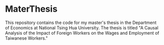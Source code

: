 # MaterThesis
This repository contains the code for my master's thesis in the Department of Economics at National Tsing Hua University. The thesis is titled "A Causal Analysis of the Impact of Foreign Workers on the Wages and Employment of Taiwanese Workers."
